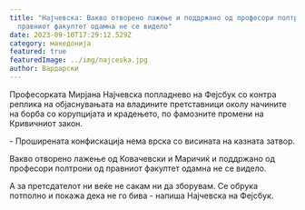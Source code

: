 ```yaml
---
title: "Најчевска: Вакво отворено лажење и поддржано од професори полтрони од
  правниот факултет одамна не се видело"
date: 2023-09-10T17:29:12.529Z
category: македонија
featured: true
featuredImage: ../img/najceska.jpg
author: Вардарски
---
```

<!--StartFragment-->

Професорката Мирјана Најчевска попладнево на Фејсбук со контра реплика на објаснувањата на владините претставници околу начините на борба со корупцијата и крадењето, по фамозните промени на Кривичниот закон. 

\- Проширената конфискација нема врска со висината на казната затвор.

Вакво отворено лажење од Ковачевски и Маричиќ и поддржано од професори полтрони од правниот факултет одамна не се видело.

А за претсдателот ни веќе не сакам ни да зборувам. Се обрука потполно и покажа дека не го бива - напиша Најчевска на Фејсбук.

<!--EndFragment-->